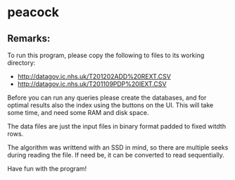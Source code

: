 # peacock

## Remarks:

To run this program, please copy the following to files to its working directory:

 *  http://datagov.ic.nhs.uk/T201202ADD%20REXT.CSV 
 *  http://datagov.ic.nhs.uk/T201109PDP%20IEXT.CSV 

Before you can run any queries please create the databases, and for optimal results also the index using the buttons on the UI. This will take some time, and need some RAM and disk space.

The data files are just the input files in binary format padded to fixed witdth rows.

The algorithm was writtend with an SSD in mind, so there are multiple seeks during reading the file. If need be, it can be converted to read sequentially.

Have fun with the program!
